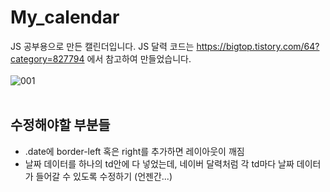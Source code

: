# My_calendar
JS 공부용으로 만든 캘린더입니다.
JS 달력 코드는 https://bigtop.tistory.com/64?category=827794 에서 참고하여 만들었습니다.
<br><br>
![001](https://user-images.githubusercontent.com/87457620/138662808-13897e0d-91e2-4ea5-94c4-c851e4969877.PNG)
<br><br>

## 수정해야할 부분들
- .date에 border-left 혹은 right를 추가하면 레이아웃이 깨짐
- 날짜 데이터를 하나의 td안에 다 넣었는데, 네이버 달력처럼 각 td마다 날짜 데이터가 들어갈 수 있도록 수정하기 (언젠간...) 
